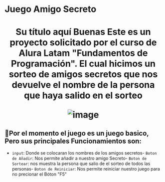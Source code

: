 # Juego Amigo Secreto
<h1 align="center"> Su título aquí
Buenas
Este es un proyecto solicitado por el curso de Alura Latam "Fundamentos de Programación".
El cual hicimos un sorteo de amigos secretos que nos devuelve el nombre de la persona que haya salido en el sorteo

![image](https://github.com/user-attachments/assets/20e4a93e-d5a9-4e07-be08-d34f54c30956)


## :hammer:Por el momento el juego es un juego basico, Pero sus principales Funcionamientos son:

- `input`: Donde se colocaran los nombres de los amigos secretos- `Boton de Añadir`: Nos permite añadir a nuestro amigo Secreto- `Boton de Sortear`: nos muestra la persona que salio de el sorteo de todos las personas- `Boton de Reiniciar`: Nos permite reiniciar nuestro juego para no precionar el Bóton "F5"
</h1>
